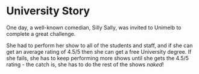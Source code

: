 # University Story

One day, a well-known comedian, Silly Sally, was invited to Unimelb to complete a great challenge.  

She had to perform her show to all of the students and staff, and if she can get an average rating of 4.5/5 then she can get a free University degree. If she fails, she has to keep performing more shows until she gets the 4.5/5 rating - the catch is, she has to do the rest of the shows _naked_!
